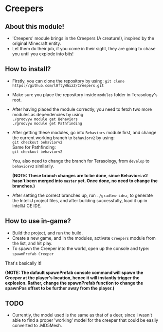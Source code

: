 # Creepers
## About this module!
- 'Creepers' module brings in the Creepers (A creature!), inspired by the original Minecraft entity.
- Let them do their job, if you come in their sight, they are going to chase you until you explode into bits!

## How to install?
- Firstly, you can clone the repository by using: `git clone https://github.com/l0ftyWhizZ/Creepers.git`
- Make sure you place the repository inside `modules` folder in Terasology's root.
- After having placed the module correctly, you need to fetch two more modules as dependencies by using: <br>
  `./groovyw module get Behaviors` <br>
  `./groovyw module get Pathfinding` 
  
- After getting these modules, go into `Behaviors` module first, and change the current working branch to `behaviorv2` by using: <br>
  `git checkout behaviorv2` <br>
  Same for Pathfinding: <br>
  `git checkout behaviorv2`
  
  You, also need to change the branch for Terasology, from `develop` to `behaviorv2` similarily.
  
  <b>(NOTE: These branch changes are to be done, since Behaviors v2 hasn't been merged into `master` yet. Once done, no need to change the branches.)</b>
  
- After setting the correct branches up, run `./gradlew idea`, to generate the IntelliJ project files, and after building successfully, load it up in IntelliJ CE IDE.

## How to use in-game?
- Build the project, and run the build.
- Create a new game, and in the modules, activate `Creepers` module from the list, and hit play.
- To spawn the Creeper into the world, open up the console and type: `spawnPrefab Creeper`

That's basically it!

<b> (NOTE: The dafault spawnPrefab console command will spawn the Creeper at the player's location, hence it will instantly trigger the explosion. Rather, change the spawnPrefab function to change the spawnPos offset to be further away from the player.) </b>
## TODO
- Currently, the model used is the same as that of a deer, since I wasn't able to find a proper 'working' model for the creeper that could be easily converted to .MD5Mesh.


